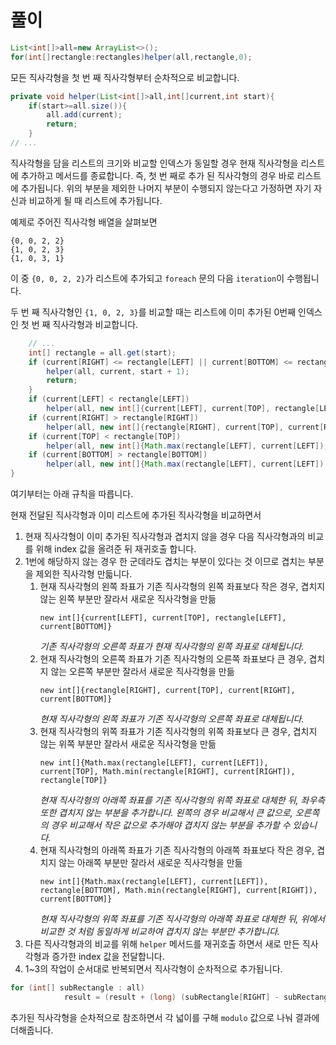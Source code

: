 # 풀이

```java
List<int[]>all=new ArrayList<>();
for(int[]rectangle:rectangles)helper(all,rectangle,0);
```

모든 직사각형을 첫 번 째 직사각형부터 순차적으로 비교합니다.

```java
private void helper(List<int[]>all,int[]current,int start){
    if(start>=all.size()){
        all.add(current);
        return;
    }
// ...
```

직사각형을 담을 리스트의 크기와 비교할 인덱스가 동일할 경우 현재 직사각형을 리스트에 추가하고 메서드를 종료합니다. 즉, 첫 번 째로 추가 된 직사각형의 경우 바로 리스트에 추가됩니다. 위의 부분을 제외한 나머지
부분이 수행되지 않는다고 가정하면 자기 자신과 비교하게 될 때 리스트에 추가됩니다.

예제로 주어진 직사각형 배열을 살펴보면

```
{0, 0, 2, 2}
{1, 0, 2, 3}
{1, 0, 3, 1}
```

이 중 `{0, 0, 2, 2}`가 리스트에 추가되고 `foreach` 문의 다음 `iteration`이 수행됩니다.

두 번 째 직사각형인 `{1, 0, 2, 3}`를 비교할 때는 리스트에 이미 추가된 0번째 인덱스인 첫 번 째 직사각형과 비교합니다.

```java    
    // ...
    int[] rectangle = all.get(start);
    if (current[RIGHT] <= rectangle[LEFT] || current[BOTTOM] <= rectangle[TOP] || current[LEFT] >= rectangle[RIGHT] || current[TOP] >= rectangle[BOTTOM]) {
        helper(all, current, start + 1);
        return;
    }
    if (current[LEFT] < rectangle[LEFT])
        helper(all, new int[]{current[LEFT], current[TOP], rectangle[LEFT], current[BOTTOM]}, start + 1);
    if (current[RIGHT] > rectangle[RIGHT])
        helper(all, new int[]{rectangle[RIGHT], current[TOP], current[RIGHT], current[BOTTOM]}, start + 1);
    if (current[TOP] < rectangle[TOP])
        helper(all, new int[]{Math.max(rectangle[LEFT], current[LEFT]), current[TOP], Math.min(rectangle[RIGHT], current[RIGHT]), rectangle[TOP]}, start + 1);
    if (current[BOTTOM] > rectangle[BOTTOM])
        helper(all, new int[]{Math.max(rectangle[LEFT], current[LEFT]), rectangle[BOTTOM], Math.min(rectangle[RIGHT], current[RIGHT]), current[BOTTOM]}, start + 1);
}
```

여기부터는 아래 규칙을 따릅니다.

현재 전달된 직사각형과 이미 리스트에 추가된 직사각형을 비교하면서

1. 현재 직사각형이 이미 추가된 직사각형과 겹치지 않을 경우 다음 직사각형과의 비교를 위해 index 값을 올려준 뒤 재귀호출 합니다.
2. 1번에 해당하지 않는 경우 한 군데라도 겹치는 부분이 있다는 것 이므로 겹치는 부분을 제외한 직사각형 만듧니다.
    1. 현재 직사각형의 왼쪽 좌표가 기존 직사각형의 왼쪽 좌표보다 작은 경우, 겹치지 않는 왼쪽 부분만 잘라서 새로운 직사각형을 만듦
       ```
       new int[]{current[LEFT], current[TOP], rectangle[LEFT], current[BOTTOM]}
       ```
       _기존 직사각형의 오른쪽 좌표가 현재 직사각형의 왼쪽 좌표로 대체됩니다._
    2. 현재 직사각형의 오른쪽 좌표가 기존 직사각형의 오른쪽 좌표보다 큰 경우, 겹치지 않는 오른쪽 부분만 잘라서 새로운 직사각형을 만듦
       ```
       new int[]{rectangle[RIGHT], current[TOP], current[RIGHT], current[BOTTOM]}
       ```
       _현재 직사각형의 왼쪽 좌표가 기존 직사각형의 오른쪽 좌표로 대체됩니다._
    3. 현재 직사각형의 위쪽 좌표가 기존 직사각형의 위쪽 좌표보다 큰 경우, 겹치지 않는 위쪽 부분만 잘라서 새로운 직사각형을 만듦
       ```
       new int[]{Math.max(rectangle[LEFT], current[LEFT]), current[TOP], Math.min(rectangle[RIGHT], current[RIGHT]), rectangle[TOP]}
       ```
       _현재 직사각형의 아래쪽 좌표를 기존 직사각형의 위쪽 좌표로 대체한 뒤, 좌우측 또한 겹치지 않는 부분을 추가합니다. 왼쪽의 경우 비교해서 큰 값으로, 오른쪽의 경우 비교해서 작은 값으로 추가해야 겹치지
       않는 부분을 추가할 수 있습니다._
    4. 현재 직사각형의 아래쪽 좌표가 기존 직사각형의 아래쪽 좌표보다 작은 경우, 겹치지 않는 아래쪽 부분만 잘라서 새로운 직사각형을 만듦
       ```
       new int[]{Math.max(rectangle[LEFT], current[LEFT]), rectangle[BOTTOM], Math.min(rectangle[RIGHT], current[RIGHT]), current[BOTTOM]}
       ```
       _현재 직사각형의 위쪽 좌표를 기존 직사각형의 아래쪽 좌표로 대체한 뒤, 위에서 비교한 것 처럼 동일하게 비교하여 겹치지 않는 부분만 추가합니다._
3. 다른 직사각형과의 비교를 위해 `helper` 메서드를 재귀호출 하면서 새로 만든 직사각형과 증가한 index 값을 전달합니다.
4. 1~3의 작업이 순서대로 반복되면서 직사각형이 순차적으로 추가됩니다.

```java
for (int[] subRectangle : all)
            result = (result + (long) (subRectangle[RIGHT] - subRectangle[LEFT]) * (long) (subRectangle[BOTTOM] - subRectangle[TOP])) % MODULO;
```

추가된 직사각형을 순차적으로 참조하면서 각 넓이를 구해 `modulo` 값으로 나눠 결과에 더해줍니다.

